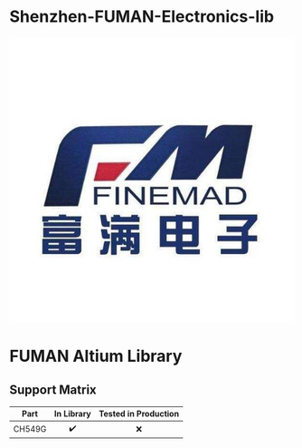 # Shenzhen-FUMAN-Electronics-lib
![FUMAN Library Logo [img|5%]](/resources/fuman_logo.jpeg)

# FUMAN Altium Library 

## Support Matrix 

| **Part** | **In Library** | **Tested in Production** |
|:--------:|:--------------:|:------------------------:|
| CH549G   |    :heavy_check_mark:      |          :x:          |
